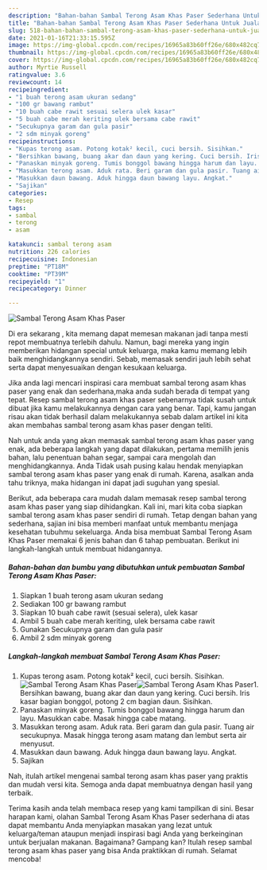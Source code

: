 ```yaml
---
description: "Bahan-bahan Sambal Terong Asam Khas Paser Sederhana Untuk Jualan"
title: "Bahan-bahan Sambal Terong Asam Khas Paser Sederhana Untuk Jualan"
slug: 518-bahan-bahan-sambal-terong-asam-khas-paser-sederhana-untuk-jualan
date: 2021-01-16T21:33:15.595Z
image: https://img-global.cpcdn.com/recipes/16965a83b60ff26e/680x482cq70/sambal-terong-asam-khas-paser-foto-resep-utama.jpg
thumbnail: https://img-global.cpcdn.com/recipes/16965a83b60ff26e/680x482cq70/sambal-terong-asam-khas-paser-foto-resep-utama.jpg
cover: https://img-global.cpcdn.com/recipes/16965a83b60ff26e/680x482cq70/sambal-terong-asam-khas-paser-foto-resep-utama.jpg
author: Myrtie Russell
ratingvalue: 3.6
reviewcount: 14
recipeingredient:
- "1 buah terong asam ukuran sedang"
- "100 gr bawang rambut"
- "10 buah cabe rawit sesuai selera ulek kasar"
- "5 buah cabe merah keriting ulek bersama cabe rawit"
- "Secukupnya garam dan gula pasir"
- "2 sdm minyak goreng"
recipeinstructions:
- "Kupas terong asam. Potong kotak² kecil, cuci bersih. Sisihkan."
- "Bersihkan bawang, buang akar dan daun yang kering. Cuci bersih. Iris kasar bagian bonggol, potong 2 cm bagian daun. Sisihkan."
- "Panaskan minyak goreng. Tumis bonggol bawang hingga harum dan layu. Masukkan cabe. Masak hingga cabe matang."
- "Masukkan terong asam. Aduk rata. Beri garam dan gula pasir. Tuang air secukupnya. Masak hingga terong asam matang dan lembut serta air menyusut."
- "Masukkan daun bawang. Aduk hingga daun bawang layu. Angkat."
- "Sajikan"
categories:
- Resep
tags:
- sambal
- terong
- asam

katakunci: sambal terong asam 
nutrition: 226 calories
recipecuisine: Indonesian
preptime: "PT18M"
cooktime: "PT39M"
recipeyield: "1"
recipecategory: Dinner

---
```



![Sambal Terong Asam Khas Paser](https://img-global.cpcdn.com/recipes/16965a83b60ff26e/680x482cq70/sambal-terong-asam-khas-paser-foto-resep-utama.jpg)

Di era  sekarang , kita memang dapat memesan makanan jadi tanpa mesti repot membuatnya terlebih dahulu. Namun, bagi mereka yang ingin memberikan hidangan special untuk keluarga, maka kamu memang lebih baik menghidangkannya sendiri. Sebab, memasak sendiri jauh lebih sehat serta dapat menyesuaikan dengan kesukaan keluarga.

Jika anda lagi mencari inspirasi cara membuat sambal terong asam khas paser yang enak dan sederhana,maka anda sudah berada di tempat yang tepat. Resep sambal terong asam khas paser  sebenarnya tidak susah untuk dibuat jika kamu melakukannya dengan cara yang benar. Tapi, kamu jangan risau akan tidak berhasil dalam melakukannya 
sebab dalam artikel ini kita akan membahas sambal terong asam khas paser dengan teliti.  



Nah untuk anda yang akan memasak sambal terong asam khas paser yang enak, ada beberapa langkah yang dapat dilakukan, pertama memilih jenis bahan, lalu penentuan bahan segar, sampai cara mengolah dan menghidangkannya. Anda Tidak usah pusing kalau hendak menyiapkan sambal terong asam khas paser yang enak di rumah. Karena, asalkan anda  tahu triknya, maka hidangan ini dapat jadi suguhan yang spesial.

Berikut, ada beberapa cara mudah dalam memasak resep sambal terong asam khas paser yang siap dihidangkan. Kali ini, mari kita coba siapkan sambal terong asam khas paser sendiri di rumah. Tetap dengan bahan yang sederhana, sajian ini bisa memberi manfaat untuk membantu menjaga kesehatan tubuhmu sekeluarga. Anda bisa membuat Sambal Terong Asam Khas Paser memakai 6 jenis bahan dan 6 tahap pembuatan. Berikut ini langkah-langkah untuk membuat hidangannya.

<!--inarticleads1-->

##### Bahan-bahan dan bumbu yang dibutuhkan untuk pembuatan Sambal Terong Asam Khas Paser:

1. Siapkan 1 buah terong asam ukuran sedang
1. Sediakan 100 gr bawang rambut
1. Siapkan 10 buah cabe rawit (sesuai selera), ulek kasar
1. Ambil 5 buah cabe merah keriting, ulek bersama cabe rawit
1. Gunakan Secukupnya garam dan gula pasir
1. Ambil 2 sdm minyak goreng




<!--inarticleads2-->

##### Langkah-langkah membuat Sambal Terong Asam Khas Paser:

1. Kupas terong asam. Potong kotak² kecil, cuci bersih. Sisihkan.
<img src="https://img-global.cpcdn.com/steps/4a8b38f244bd46fb/160x128cq70/sambal-terong-asam-khas-paser-langkah-memasak-1-foto.jpg" alt="Sambal Terong Asam Khas Paser"><img src="https://img-global.cpcdn.com/steps/f1f8900dc1e8b6ec/160x128cq70/sambal-terong-asam-khas-paser-langkah-memasak-1-foto.jpg" alt="Sambal Terong Asam Khas Paser">1. Bersihkan bawang, buang akar dan daun yang kering. Cuci bersih. Iris kasar bagian bonggol, potong 2 cm bagian daun. Sisihkan.
1. Panaskan minyak goreng. Tumis bonggol bawang hingga harum dan layu. Masukkan cabe. Masak hingga cabe matang.
1. Masukkan terong asam. Aduk rata. Beri garam dan gula pasir. Tuang air secukupnya. Masak hingga terong asam matang dan lembut serta air menyusut.
1. Masukkan daun bawang. Aduk hingga daun bawang layu. Angkat.
1. Sajikan




Nah, itulah artikel mengenai  sambal terong asam khas paser  yang praktis dan mudah versi kita. Semoga anda dapat membuatnya dengan hasil yang terbaik. 

Terima kasih anda telah membaca resep yang kami tampilkan di sini. Besar harapan kami, olahan  Sambal Terong Asam Khas Paser sederhana di atas dapat membantu Anda menyiapkan masakan yang lezat untuk keluarga/teman ataupun menjadi inspirasi bagi Anda yang berkeinginan untuk berjualan makanan. Bagaimana? Gampang kan? Itulah resep sambal terong asam khas paser yang bisa Anda praktikkan di rumah. Selamat mencoba!

